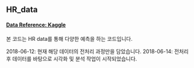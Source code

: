 ## HR_data
#### [Data Reference: Kaggle](https://www.kaggle.com/rhuebner/human-resources-data-set/data)
본 코드는 HR data를 통해 다양한 예측을 하는 코드입니다.

2018-06-12: 현재 해당 데이터의 전처리 과정만을 담았습니다.
2018-06-14: 전처리 후 데이터를 바탕으로 시각화 및 분석 작업이 시작되었습니다. 
